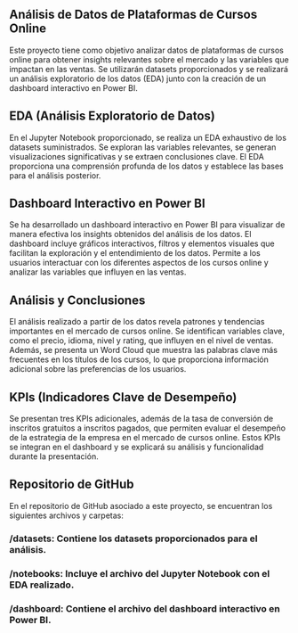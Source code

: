 ## Análisis de Datos de Plataformas de Cursos Online
Este proyecto tiene como objetivo analizar datos de plataformas de cursos online para obtener insights relevantes sobre el mercado y las variables que impactan en las ventas. Se utilizarán datasets proporcionados y se realizará un análisis exploratorio de los datos (EDA) junto con la creación de un dashboard interactivo en Power BI.

## EDA (Análisis Exploratorio de Datos)
En el Jupyter Notebook proporcionado, se realiza un EDA exhaustivo de los datasets suministrados. Se exploran las variables relevantes, se generan visualizaciones significativas y se extraen conclusiones clave. El EDA proporciona una comprensión profunda de los datos y establece las bases para el análisis posterior.

## Dashboard Interactivo en Power BI
Se ha desarrollado un dashboard interactivo en Power BI para visualizar de manera efectiva los insights obtenidos del análisis de los datos. El dashboard incluye gráficos interactivos, filtros y elementos visuales que facilitan la exploración y el entendimiento de los datos. Permite a los usuarios interactuar con los diferentes aspectos de los cursos online y analizar las variables que influyen en las ventas.

## Análisis y Conclusiones
El análisis realizado a partir de los datos revela patrones y tendencias importantes en el mercado de cursos online. Se identifican variables clave, como el precio, idioma, nivel y rating, que influyen en el nivel de ventas. Además, se presenta un Word Cloud que muestra las palabras clave más frecuentes en los títulos de los cursos, lo que proporciona información adicional sobre las preferencias de los usuarios.

## KPIs (Indicadores Clave de Desempeño)
Se presentan tres KPIs adicionales, además de la tasa de conversión de inscritos gratuitos a inscritos pagados, que permiten evaluar el desempeño de la estrategia de la empresa en el mercado de cursos online. Estos KPIs se integran en el dashboard y se explicará su análisis y funcionalidad durante la presentación.

## Repositorio de GitHub
En el repositorio de GitHub asociado a este proyecto, se encuentran los siguientes archivos y carpetas:

### /datasets: Contiene los datasets proporcionados para el análisis.
### /notebooks: Incluye el archivo del Jupyter Notebook con el EDA realizado.
### /dashboard: Contiene el archivo del dashboard interactivo en Power BI.
